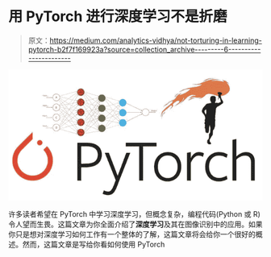 # 用 PyTorch 进行深度学习不是折磨

> 原文：<https://medium.com/analytics-vidhya/not-torturing-in-learning-pytorch-b2f7f169923a?source=collection_archive---------6----------------------->

![](img/ba2be93a6f988d525078ecef4c8e99f8.png)

许多读者希望在 PyTorch 中学习深度学习，但概念复杂，编程代码(Python 或 R)令人望而生畏。这篇文章为你全面介绍了**深度学习**及其在图像识别中的应用。如果你只是想对深度学习如何工作有一个整体的了解，这篇文章将会给你一个很好的概述。然而，这篇文章是写给你看如何使用 PyTorch